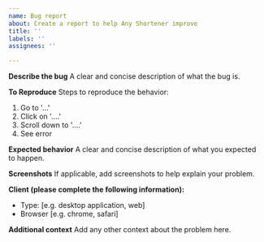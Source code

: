 ```yaml
---
name: Bug report
about: Create a report to help Any Shortener improve
title: ''
labels: ''
assignees: ''

---
```


**Describe the bug**
A clear and concise description of what the bug is.

**To Reproduce**
Steps to reproduce the behavior:
1. Go to '...'
2. Click on '....'
3. Scroll down to '....'
4. See error

**Expected behavior**
A clear and concise description of what you expected to happen.

**Screenshots**
If applicable, add screenshots to help explain your problem.

**Client (please complete the following information):**
 - Type: [e.g. desktop application, web]
 - Browser [e.g. chrome, safari]

**Additional context**
Add any other context about the problem here.
